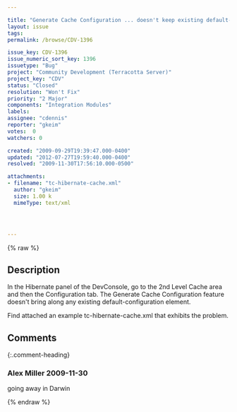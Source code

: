 ```yaml
---

title: "Generate Cache Configuration ... doesn't keep existing default-configuration element"
layout: issue
tags: 
permalink: /browse/CDV-1396

issue_key: CDV-1396
issue_numeric_sort_key: 1396
issuetype: "Bug"
project: "Community Development (Terracotta Server)"
project_key: "CDV"
status: "Closed"
resolution: "Won't Fix"
priority: "2 Major"
components: "Integration Modules"
labels: 
assignee: "cdennis"
reporter: "gkeim"
votes:  0
watchers: 0

created: "2009-09-29T19:39:47.000-0400"
updated: "2012-07-27T19:59:40.000-0400"
resolved: "2009-11-30T17:56:10.000-0500"

attachments:
- filename: "tc-hibernate-cache.xml"
  author: "gkeim"
  size: 1.00 k
  mimeType: text/xml




---
```


{% raw %}

## Description

<div markdown="1" class="description">

In the Hibernate panel of the DevConsole, go to the 2nd Level Cache area and then the Configuration tab.  The Generate Cache Configuration feature doesn't bring along any existing default-configuration element.

Find attached an example tc-hibernate-cache.xml that exhibits the problem.


</div>

## Comments


{:.comment-heading}
### **Alex Miller** <span class="date">2009-11-30</span>

<div markdown="1" class="comment">

going away in Darwin

</div>



{% endraw %}
